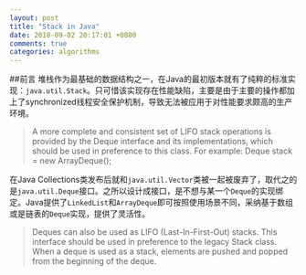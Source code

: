 ```yaml
---
layout: post
title: "Stack in Java"
date: 2018-09-02 20:17:01 +0800
comments: true
categories: algorithms
---
```


##前言
堆栈作为最基础的数据结构之一，在Java的最初版本就有了纯粹的标准实现：`java.util.Stack`。只可惜该实现存在性能缺陷，主要是由于主要的操作都加上了synchronized线程安全保护机制，导致无法被应用于对性能要求颇高的生产环境。

>A more complete and consistent set of LIFO stack operations is provided by the Deque interface and its implementations, which should be used in preference to this class.  For example: Deque<Integer> stack = new ArrayDeque<Integer>();

在Java Collections类发布后就和`java.util.Vector`类被一起被废弃了，取代之的是`java.util.Deque`接口。之所以设计成接口，是不想与某一个`Deque`的实现绑定。Java提供了`LinkedList`和`ArrayDeque`即可按照使用场景不同，采纳基于数组或是链表的`Deque`实现，提供了灵活性。

>Deques can also be used as LIFO (Last-In-First-Out) stacks. This interface should be used in preference to the legacy Stack class. When a deque is used as a stack, elements are pushed and popped from the beginning of the deque.
